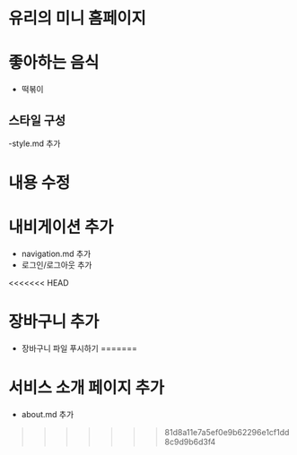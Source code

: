 # 유리의 미니 홈페이지

# 좋아하는 음식

- 떡볶이

## 스타일 구성

-style.md 추가

# 내용 수정

# 내비게이션 추가

- navigation.md 추가
- 로그인/로그아웃 추가

<<<<<<< HEAD
# 장바구니 추가

- 장바구니 파일 푸시하기
=======
# 서비스 소개 페이지 추가

- about.md 추가
>>>>>>> 81d8a11e7a5ef0e9b62296e1cf1dd8c9d9b6d3f4
